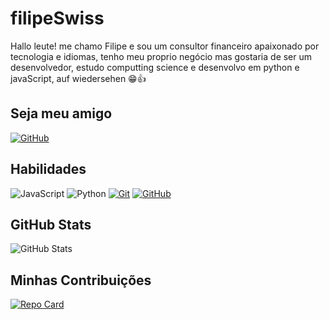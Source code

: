 # filipeSwiss
Hallo leute! me chamo Filipe e sou um consultor financeiro apaixonado por tecnologia e idiomas, tenho meu proprio negócio mas gostaria de ser um desenvolvedor, estudo computting science e desenvolvo em python e javaScript, auf wiedersehen 😁👍

## Seja meu amigo 
[![GitHub](https://img.shields.io/badge/GitHub-000?style=for-the-badge&logo=github&logoColor=fff)](https://github.com/filipeSwiss)

## Habilidades
![JavaScript](https://img.shields.io/badge/JavaScript-023?style=for-the-badge&logo=javascript&logoColor=30A3DC)
![Python](https://img.shields.io/badge/Python-006?style=for-the-badge&logo=python&logoColor=fcc419)
[![Git](https://img.shields.io/badge/Git-096?style=for-the-badge&logo=git&logoColor=E94D5F)](https://git-scm.com/doc) 
[![GitHub](https://img.shields.io/badge/GitHub-000?style=for-the-badge&logo=github&logoColor=f8f9fa)](https://docs.github.com/) 

## GitHub Stats
![GitHub Stats](https://github-readme-stats.vercel.app/api?username=filipeSwiss&theme=transparent&bg_color=007&border_color=fff&show_icons=true&icon_color=fff&title_color=fff&text_color=fff&hide_title=true&hide=stars)

## Minhas Contribuições
[![Repo Card](https://github-readme-stats.vercel.app/api/pin/?username=filipeSwiss&repo=dio-lab-open-source&bg_color=007&border_color=fff&show_icons=true&icon_color=fff&title_color=fff&text_color=fff)](https://github.com/filipeSwiss/dio-lab-open-source)